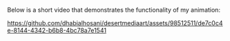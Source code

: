 Below is a short video that demonstrates the functionality of my animation:


https://github.com/dhabialhosani/desertmediaart/assets/98512511/de7c0c4e-8144-4342-b6b8-4bc78a7e1541

